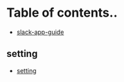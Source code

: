 # Table of contents..

* [slack-app-guide](README.md)


## setting
* [setting](book/setting/setting.md)
